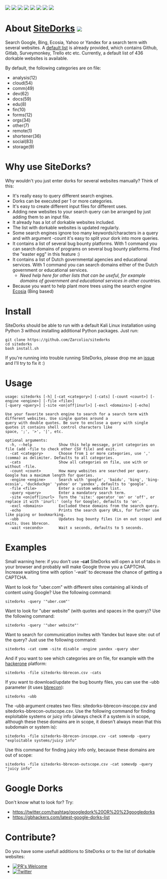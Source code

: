 ![](https://img.shields.io/github/license/Zarcolio/sitedorks) ![](https://badges.pufler.dev/visits/Zarcolio/sitedorks) ![](https://img.shields.io/github/stars/Zarcolio/sitedorks) ![](https://img.shields.io/github/forks/Zarcolio/sitedorks) ![](https://img.shields.io/github/issues/Zarcolio/sitedorks) ![](https://img.shields.io/github/issues-closed-raw/Zarcolio/sitedorks)  ![](https://img.shields.io/github/issues-pr/Zarcolio/sitedorks) ![](https://img.shields.io/github/issues-pr-closed-raw/Zarcolio/sitedorks)

# About [SiteDorks](https://github.com/Zarcolio/sitedorks) ![](https://img.shields.io/static/v1?label=&message=Help%20wanted&color=green)

Search Google, Bing, Ecosia, Yahoo or Yandex for a search term with several websites. A [default list](https://github.com/Zarcolio/sitedorks/blob/master/sitedorks.csv) is already provided, which contains Github, Gitlab, Surveymonkey, Trello etc etc. Currently, a default list of 436 dorkable websites is available.

By default, the following categories are on file: 

* analysis(12)
* cloud(54) 
* comm(49)
* dev(62)
* docs(59)
* edu(8)
* fin(10)
* forms(12)
* orgs(34)
* other(7)
* remote(1)
* shortener(36)
* social(83)
* storage(9)

# Why use SiteDorks?
Why wouldn't you just enter dorks for several websites manually? Think of this:
* It's really easy to query different search engines.
* Dorks can be executed per 1 or more categories.
* It's easy to create different input files for different uses.
* Adding new websites to your search query can be arranged by just adding them to an input file.
* It already has a lot of dorkable websites included.
* The list with dorkable websites is updated regularly.
* Some search engines ignore too many keywords/characters in a query and with argument -count it's easy to split your dork into more queries.
* It contains a list of several bug bounty platforms. With 1 command you can search domains of programs on several bug bounty platforms. Find the "easter egg" in this feature :)
* It contains a list of Dutch governmental agencies and educational services. With 1 command you can search domains either of the Dutch government or educational services.
  * *Need help here for other lists that can be useful, for example domains of government and educational services in other countries.*
* Because you want to help plant more trees using the search engine [Ecosia](https://www.ecosia.org) (Bing based)

# Install
SiteDorks should be able to run with a default Kali Linux installation using Python 3 without installing additional Python packages.
Just run:
```
git clone https://github.com/Zarcolio/sitedorks
cd sitedorks
bash install.sh
```
If you're running into trouble running SiteDorks, please drop me an [issue](https://github.com/Zarcolio/sitedorks/issues) and I'll try to fix it :)

# Usage
```
usage: sitedorks [-h] [-cat <category>] [-cats] [-count <count>] [-engine <engine>] [-file <file>]
[-query <query>] [-site <on|off|inurl>] [-excl <domains>] [-echo]

Use your favorite search engine to search for a search term with different websites. Use single quotes around a
query with double quotes. Be sure to enclose a query with single quotes it contains shell control characters like
space, ';', '>', '|', etc.

optional arguments:
  -h, --help            Show this help message, print categories on file (add -file to check other CSV file) and exit.
  -cat <category>       Choose from 1 or more categories, use ',' (comma) as delimiter. Defaults to all categories.
  -cats                 Show all categories on file, use with or without -file.
  -count <count>        How many websites are searched per query. Google has a maximum length for queries.
  -engine <engine>      Search with 'google', 'baidu', 'bing', 'bing-ecosia', 'duckduckgo' 'yahoo' or 'yandex', defaults to 'google'.
  -file <file>          Enter a custom website list.
  -query <query>        Enter a mandatory search term.
  -site <on|off|inurl>  Turn the 'site:' operator 'on' or 'off', or replace it with 'inurl:' (only for Google), defaults to 'on'.
  -excl <domains>       Excluded these domains from the search query.
  -echo                 Prints the search query URLs, for further use like piping or bookmarking.
  -ubb                  Updates bug bounty files (in en out scope) and exits. Uses bbrecon.
  -wait <seconds>       Wait x seconds, defaults to 5 seconds.
```

# Examples
Small warning here: if you don't use **-cat** SiteDorks will open a lot of tabs in your browser and probably will make Google throw you a CAPTCHA. Increase waiting time with option '-wait' to decrease the chance of getting a CAPTCHA.

Want to look for "uber.com" with different sites containing all kinds of content using Google? Use the following command:
```
sitedorks -query '"uber.com"'
```
Want to look for "uber website" (with quotes and spaces in the query)? Use the following command:
```
sitedorks -query '"uber website"'
```
Want to search for communication invites with Yandex but leave site: out of the query? Just use the following command:
```
sitedorks -cat comm -site disable -engine yandex -query uber
```
And if you  want to see which categories are on file, for example with the [hackerone](https://www.hackerone.com) platform:
```
sitedorks -file sitedorks-bbrecon.csv -cats
```
If you want to download/update the bug bounty files, you can use the -ubb parameter (it uses [bbrecon](https://github.com/serain/bbrecon)):
```
sitedorks -ubb
```
The -ubb argument creates two files: sitedorks-bbrecon-inscope.csv and sitedorks-bbrecon-outscope.csv.
Use the following command for finding exploitable systems or juicy info (always check if a system is in scope, although these these domains are in scope, it doesn't always mean that this subdomain or system is):
```
sitedorks -file sitedorks-bbrecon-inscope.csv -cat somevdp -query "exploitable systems/juicy info"
```
Use this command for finding juicy info only, because these domains are out of scope:
```
sitedorks -file sitedorks-bbrecon-outscope.csv -cat somevdp -query "juicy info"
```

# Google Dorks
Don't know what to look for? 
Try:
* https://twitter.com/hashtag/googledork%20OR%20%23googledorks
* https://gbhackers.com/latest-google-dorks-list

# Contribute?
Do you have some usefull additions to SiteDorks or to the list of dorkable websites:

* [![PR's Welcome](https://img.shields.io/badge/PRs-welcome-brightgreen.svg?style=flat)](https://github.com/Zarcolio/sitedorks/pulls) 
* [![Twitter](https://img.shields.io/twitter/url/https/twitter.com/zarcolio.svg?style=social&label=Contact%20me)](https://twitter.com/zarcolio)
